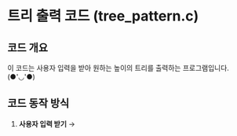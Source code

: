# 트리 출력 코드 (tree_pattern.c)

## 코드 개요
이 코드는 사용자 입력을 받아 원하는 높이의 트리를 출력하는 프로그램입니다. (●'◡'●)

## 코드 동작 방식
1. **사용자 입력 받기** →
